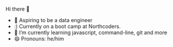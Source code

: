Hi there 👋

- 🔭 Aspiring to be a data engineer
- :) Currently on a boot camp at Northcoders.
- 🌱 I’m currently learning javascript, command-line, git and more
- 😄 Pronouns: he/him

